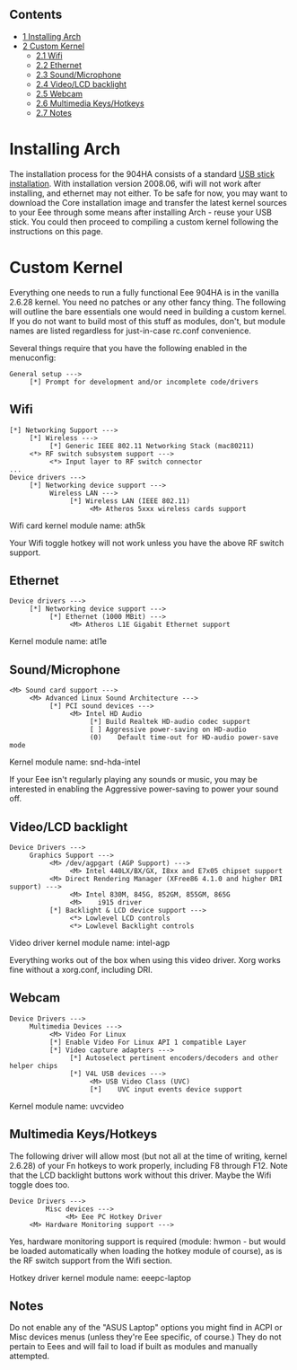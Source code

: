 ## Contents

*   [1 Installing Arch](#Installing_Arch)
*   [2 Custom Kernel](#Custom_Kernel)
    *   [2.1 Wifi](#Wifi)
    *   [2.2 Ethernet](#Ethernet)
    *   [2.3 Sound/Microphone](#Sound.2FMicrophone)
    *   [2.4 Video/LCD backlight](#Video.2FLCD_backlight)
    *   [2.5 Webcam](#Webcam)
    *   [2.6 Multimedia Keys/Hotkeys](#Multimedia_Keys.2FHotkeys)
    *   [2.7 Notes](#Notes)

# Installing Arch

The installation process for the 904HA consists of a standard [USB stick installation](/index.php/Beginners%27_guide#USB_stick "Beginners' guide"). With installation version 2008.06, wifi will not work after installing, and ethernet may not either. To be safe for now, you may want to download the Core installation image and transfer the latest kernel sources to your Eee through some means after installing Arch - reuse your USB stick. You could then proceed to compiling a custom kernel following the instructions on this page.

# Custom Kernel

Everything one needs to run a fully functional Eee 904HA is in the vanilla 2.6.28 kernel. You need no patches or any other fancy thing. The following will outline the bare essentials one would need in building a custom kernel. If you do not want to build most of this stuff as modules, don't, but module names are listed regardless for just-in-case rc.conf convenience.

Several things require that you have the following enabled in the menuconfig:

```
General setup --->
     [*] Prompt for development and/or incomplete code/drivers

```

## Wifi

```
[*] Networking Support --->
     [*] Wireless --->
          [*] Generic IEEE 802.11 Networking Stack (mac80211)
     <*> RF switch subsystem support --->
          <*> Input layer to RF switch connector
...
Device drivers --->
     [*] Networking device support --->
          Wireless LAN --->
               [*] Wireless LAN (IEEE 802.11)
                    <M> Atheros 5xxx wireless cards support

```

Wifi card kernel module name: ath5k

Your Wifi toggle hotkey will not work unless you have the above RF switch support.

## Ethernet

```
Device drivers --->
     [*] Networking device support --->
          [*] Ethernet (1000 MBit) --->
               <M> Atheros L1E Gigabit Ethernet support

```

Kernel module name: atl1e

## Sound/Microphone

```
<M> Sound card support --->
     <M> Advanced Linux Sound Architecture --->
          [*] PCI sound devices --->
               <M> Intel HD Audio
                    [*] Build Realtek HD-audio codec support
                    [ ] Aggressive power-saving on HD-audio
                    (0)    Default time-out for HD-audio power-save mode

```

Kernel module name: snd-hda-intel

If your Eee isn't regularly playing any sounds or music, you may be interested in enabling the Aggressive power-saving to power your sound off.

## Video/LCD backlight

```
Device Drivers --->
     Graphics Support --->
          <M> /dev/agpgart (AGP Support) --->
               <M> Intel 440LX/BX/GX, I8xx and E7x05 chipset support
          <M> Direct Rendering Manager (XFree86 4.1.0 and higher DRI support) --->
               <M> Intel 830M, 845G, 852GM, 855GM, 865G
               <M>    i915 driver
          [*] Backlight & LCD device support --->
               <*> Lowlevel LCD controls
               <*> Lowlevel Backlight controls

```

Video driver kernel module name: intel-agp

Everything works out of the box when using this video driver. Xorg works fine without a xorg.conf, including DRI.

## Webcam

```
Device Drivers --->
     Multimedia Devices --->
          <M> Video For Linux
          [*] Enable Video For Linux API 1 compatible Layer
          [*] Video capture adapters --->
               [*] Autoselect pertinent encoders/decoders and other helper chips
               [*] V4L USB devices --->
                    <M> USB Video Class (UVC)
                    [*]    UVC input events device support

```

Kernel module name: uvcvideo

## Multimedia Keys/Hotkeys

The following driver will allow most (but not all at the time of writing, kernel 2.6.28) of your Fn hotkeys to work properly, including F8 through F12\. Note that the LCD backlight buttons work without this driver. Maybe the Wifi toggle does too.

```
Device Drivers --->
         Misc devices --->
              <M> Eee PC Hotkey Driver
     <M> Hardware Monitoring support --->

```

Yes, hardware monitoring support is required (module: hwmon - but would be loaded automatically when loading the hotkey module of course), as is the RF switch support from the Wifi section.

Hotkey driver kernel module name: eeepc-laptop

## Notes

Do not enable any of the "ASUS Laptop" options you might find in ACPI or Misc devices menus (unless they're Eee specific, of course.) They do not pertain to Eees and will fail to load if built as modules and manually attempted.